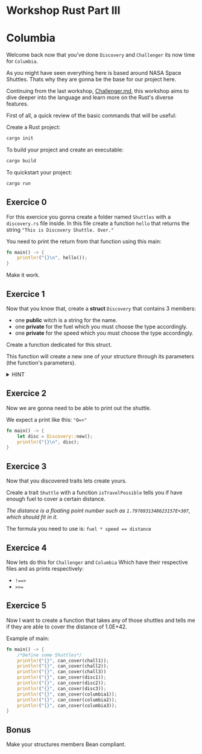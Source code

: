# Workshop Rust Part III

# Columbia

Welcome back now that you've done `Discovery` and `Challenger` its now time for `Columbia`.

As you might have seen everything here is based around NASA Space Shuttles.
Thats why they are gonna be the base for our project here.

Continuing from the last workshop, [Challenger.md](https://github.com/MartinFillon/Workshop-rust/blob/main/Challenger.md), this workshop aims to dive deeper into the language and learn more on the Rust's diverse features.

First of all, a quick review of the basic commands that will be useful:

Create a Rust project:
```sh
cargo init
```

To build your project and create an executable:
```sh
cargo build
```

To quickstart your project:
```sh
cargo run
```

## Exercice 0

For this exercice you gonna create a folder named `Shuttles` with a `discovery.rs` file inside.
In this file create a function `hello` that returns the string `"This is Discovery Shuttle. Over."`

You need to print the return from that function using this main:

```rust
fn main() -> {
    println!("{}\n", hello());
}
```

Make it work.

## Exercice 1

Now that you know that, create a **struct** `Discovery` that contains 3 members:
- one **public** witch is a string for the name.
- one **private** for the fuel which you must choose the type accordingly.
- one **private** for the speed which you must choose the type accordingly.

Create a function dedicated for this struct.

This function will create a new one of your structure through its parameters (the function's parameters).

<details>
  <summary> HINT </summary>

  Look at `impl`
</details>

## Exercice 2

Now we are gonna need to be able to print out the shuttle.

We expect a print like this: `"O=>"`

```rust
fn main() -> {
    let disc = Discovery::new();
    println!("{}\n", disc);
}
```

## Exercice 3

Now that you discovered traits lets create yours.

Create a trait `Shuttle` with a function `isTravelPossible` tells you if have enough fuel to cover a certain distance.

*The distance is a floating point number such as `1.7976931348623157E+307`, which should fit in it.*

The formula you need to use is: `fuel * speed == distance`

## Exercice 4

Now lets do this for `Challenger` and `Columbia`
Which have their respective files and as prints respectively:

- `!==>`
- `>>=`

## Exercice 5

Now I want to create a function that takes any of those shuttles and tells me if they are able to cover the distance of 1.0E+42.

Example of main:

```rust
fn main() -> {
    /*Define some Shuttles*/
    println!("{}", can_cover(chall1));
    println!("{}", can_cover(chall2));
    println!("{}", can_cover(chall3))
    println!("{}", can_cover(disc1));
    println!("{}", can_cover(disc2));
    println!("{}", can_cover(disc3));
    println!("{}", can_cover(columbia1));
    println!("{}", can_cover(columbia2));
    println!("{}", can_cover(columbia3));
}
```

## Bonus

Make your structures members Bean compliant.
